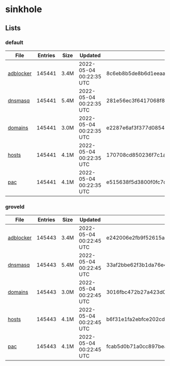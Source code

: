 # sinkhole

## Lists

### default

|File|Entries|Size|Updated|Hash|
|-|-|-|-|-|
|[adblocker](https://raw.githubusercontent.com/groveld/sinkhole/lists/default/adblocker.txt)|145441|3.4M|2022-05-04 00:22:35 UTC|8c6eb8b5de8b6d1eeaa0890ab89d8e81d8f383faa443b6fd20172eda3f1ec69e|
|[dnsmasq](https://raw.githubusercontent.com/groveld/sinkhole/lists/default/dnsmasq.txt)|145441|5.4M|2022-05-04 00:22:35 UTC|281e56ec3f6417068f8883b1c59487856586a72d016fda90c49dbea79f5108ab|
|[domains](https://raw.githubusercontent.com/groveld/sinkhole/lists/default/domains.txt)|145441|3.0M|2022-05-04 00:22:35 UTC|e2287e6af3f377d0854bccd72e4b1b32ef48bbd51c1f40fbb0f0c1353e8f3750|
|[hosts](https://raw.githubusercontent.com/groveld/sinkhole/lists/default/hosts.txt)|145441|4.1M|2022-05-04 00:22:35 UTC|170708cd850236f7c1acda7b5df7d86bd20fff8c3b45743ca1d5998d21b0154d|
|[pac](https://raw.githubusercontent.com/groveld/sinkhole/lists/default/pac.txt)|145441|4.1M|2022-05-04 00:22:35 UTC|e515638f5d3800f0fc7d88c269c67fd014064ca22d30e6e3a40da8f59f2ffacc|

### groveld

|File|Entries|Size|Updated|Hash|
|-|-|-|-|-|
|[adblocker](https://raw.githubusercontent.com/groveld/sinkhole/lists/groveld/adblocker.txt)|145443|3.4M|2022-05-04 00:22:45 UTC|e242006e2fb9f52615a1b46588825b63897cc1b6096b5334e0854f0434be7ed7|
|[dnsmasq](https://raw.githubusercontent.com/groveld/sinkhole/lists/groveld/dnsmasq.txt)|145443|5.4M|2022-05-04 00:22:45 UTC|33af2bbe62f3b1da76e4bcde99096cabfe759405f1403acdc31be0316a95c98a|
|[domains](https://raw.githubusercontent.com/groveld/sinkhole/lists/groveld/domains.txt)|145443|3.0M|2022-05-04 00:22:45 UTC|3016fbc472b27a423d0b287fe06685b9736b38317832f067b99dba3295336fbe|
|[hosts](https://raw.githubusercontent.com/groveld/sinkhole/lists/groveld/hosts.txt)|145443|4.1M|2022-05-04 00:22:45 UTC|b6f31e1fa2ebfce202cd9b6a02a058c113415c8ee4df9b77ff40f25eaee83316|
|[pac](https://raw.githubusercontent.com/groveld/sinkhole/lists/groveld/pac.txt)|145443|4.1M|2022-05-04 00:22:45 UTC|fcab5d0b71a0cc897bea743705d382badbf43e817dbebb6c701990b99461c054|
